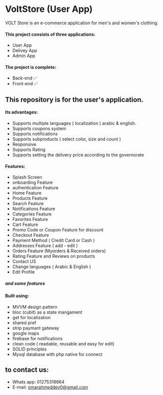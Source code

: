 
# VoltStore (User App)

VOLT Store is an e-commerce application for men's and women's clothing.

#### This project consists of three applications:
* User App
* Delivey App
* Admin App
####  The project is complete:
* Back-end ✅
* Front-end ✅
## This repository is for the user's application.
#### Its advantages:
* Supports multiple languages ( localization ) arabic & english.
* Supports coupons system
* Supports notifications
* Supports subproducts ( select color, size and count )
* Responsive
* Supports Rating
* Supports setting the delivery price according to the governorate

#### Features:
* Splash Screen
* onboarding Feature
* authentication Feature
* Home Feature
* Products Feature
* Search Feature
* Notifications Feature
* Categories Feature
* Favorites Feature
* Cart Feature
* Promo Code or Coupon Feature for discount
* Checkout Feature
* Payment Method ( Credit Card or Cash )
* Addresses Feature ( add - edit )
* Orders Feature (Myorders & Received orders)
* Rating Feature and Reviews on products
* Contact US
* Change languages ( Arabic & English )
* Edit Profile
##### and some features
#### Built using:
* MVVM design pattern
* bloc (cubit) as a state mangament
* get for localization
* shared pref
* strip paymant gateway
* google maps
* firebase for notifications
* clean code ( readable, reusable and easy for edit)
* SOLID principles
* Mysql database with php native for connect
## to contact us:
* Whats app: 01275318664
* E-mail: omarahmeddev0@gmail.com
